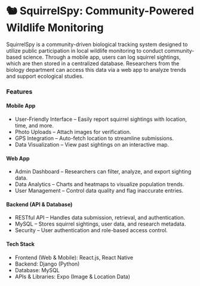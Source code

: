 # 🐿️ SquirrelSpy: Community-Powered Wildlife Monitoring

SquirrelSpy is a community-driven biological tracking system designed to utilize public participation in local wildlife monitoring to conduct community-based science. Through a mobile app, users can log squirrel sightings, which are then stored in a centralized database. Researchers from the biology department can access this data via a web app to analyze trends and support ecological studies.


### Features

#### Mobile App
  - User-Friendly Interface – Easily report squirrel sightings with location, time, and more.
  - Photo Uploads – Attach images for verification.
  - GPS Integration – Auto-fetch location to streamline submissions.
  - Data Visualization – View past sightings on an interactive map.

#### Web App
  - Admin Dashboard – Researchers can filter, analyze, and export sighting data.
  - Data Analytics – Charts and heatmaps to visualize population trends.
  - User Management – Control data quality and flag inaccurate entries.

#### Backend (API & Database)
  - RESTful API – Handles data submission, retrieval, and authentication.
  - MySQL – Stores squirrel sightings, user data, and research metadata.
  - Security – User authentication and role-based access control.

#### Tech Stack
  - Frontend (Web & Mobile): React.js, React Native
  - Backend: Django (Python)
  - Database: MySQL
  - APIs & Libraries: Expo (Image & Location Data)
